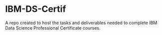 # IBM-DS-Certif
A repo created to host the tasks and deliverables needed to complete IBM Data Science Professional Certificate courses.

